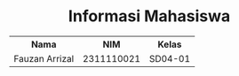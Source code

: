 <h1 align="center">Informasi Mahasiswa</h1>

<table align="center">
<tr>
    <th>Nama</th>
    <th>NIM</th>
    <th>Kelas</th>
  </tr>
  <tr>
    <td>Fauzan Arrizal</td>
    <td>2311110021</td>
    <td>SD04-01</td>
  </tr>
</table>
